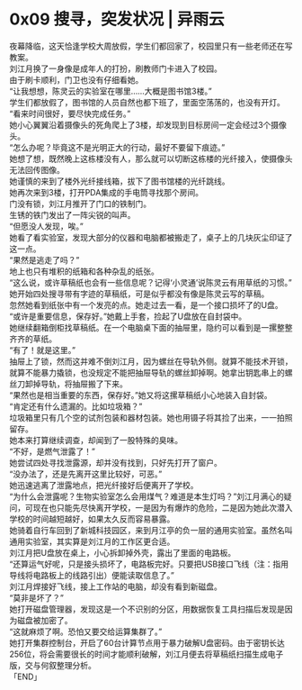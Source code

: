 # 0x09 搜寻，突发状况 | 异雨云
  
夜幕降临，这天恰逢学校大周放假，学生们都回家了，校园里只有一些老师还在写教案。   
刘江月换了一身像是成年人的打扮，刷教师门卡进入了校园。   
由于刷卡顺利，门卫也没有仔细看她。   
“让我想想，陈灵云的实验室在哪里……大概是图书馆3楼。”   
学生们都放假了，图书馆的人员自然也都下班了，里面空荡荡的，也没有开灯。   
“看来时间很好，要尽快完成任务。”   
她小心翼翼沿着摄像头的死角爬上了3楼，却发现到目标房间一定会经过3个摄像头。   
“怎么办呢？毕竟这不是光明正大的行动，最好不要留下痕迹。”   
她想了想，既然晚上这栋楼没有人，那么就可以切断这栋楼的光纤接入，使摄像头无法回传图像。   
她谨慎的来到了楼外光纤接线箱，拔下了图书馆楼的光纤跳线。   
她再次来到3楼，打开PDA集成的手电筒寻找那个房间。   
门没有锁，刘江月推开了门口的铁制门。   
生锈的铁门发出了一阵尖锐的叫声。   
“但愿没人发现，唉。”   
她看了看实验室，发现大部分的仪器和电脑都被搬走了，桌子上的几块灰尘印证了这一点。   
“果然是逃走了吗？”   
地上也只有堆积的纸箱和各种杂乱的纸张。   
“这么说，或许草稿纸也会有一些信息呢？记得‘小灵通’说陈灵云有用草纸的习惯。”  
她开始四处搜寻带有字迹的草稿纸，可是似乎都没有像是陈灵云写的草稿。   
忽然她看到纸张中有一个发亮的点。她走过去一看，是一个接口损坏了的U盘。   
“或许是重要信息，保存好。”她戴上手套，捡起了U盘放在自封袋中。   
她继续翻箱倒柜找草稿纸。在一个电脑桌下面的抽屉里，隐约可以看到是一摞整整齐齐的草纸。   
“有了！就是这里。”   
抽屉上了锁，然而这并难不倒刘江月，因为螺丝在导轨外侧。就算不能技术开锁，就算不能暴力撬锁，也没规定不能把抽屉导轨的螺丝卸掉啊。她拿出钥匙串上的螺丝刀卸掉导轨，将抽屉搬了下来。   
“果然也是相当重要的东西，保存好。”她又将这摞草稿纸小心地装入自封袋。   
“肯定还有什么遗漏的。比如垃圾箱？”   
垃圾箱里只有几个空的试剂包装和器材包装。她也用镊子将其捡了出来，一一拍照留存。   
她本来打算继续调查，却闻到了一股特殊的臭味。   
“不好，是燃气泄露了！”   
她尝试四处寻找泄露源，却并没有找到，只好先打开了窗户。   
“没办法了，还是先离开这里比较好，可恶。”   
她迅速逃离了泄露地点，把光纤接好后便离开了学校。   
“为什么会泄露呢？生物实验室怎么会用煤气？难道是本生灯吗？”刘江月满心的疑问，可现在也只能先尽快离开学校，一是因为有爆炸的危险，二是因为她此次潜入学校的时间越短越好，如果太久反而容易暴露。   
她骑着自行车回到了新城科技园区，来到月江亭的负一层的通用实验室。虽然名叫通用实验室，其实算是刘江月的工作区更合适。   
刘江月把U盘放在桌上，小心拆卸掉外壳，露出了里面的电路板。   
“还算运气好呢，只是接头损坏了，电路板完好。只要把USB接口飞线（注：指用导线将电路板上的线路引出）便能读取信息了。”   
刘江月焊接好飞线，接上工作站的电脑，却没有看到新磁盘。   
“莫非是坏了？”   
她打开磁盘管理器，发现这是一个不识别的分区，用数据恢复工具扫描后发现是因为磁盘被加密了。   
“这就麻烦了啊。恐怕又要交给运算集群了。”   
她打开集群控制台，开启了60台计算节点用于暴力破解U盘密码。由于密钥长达256位，将会需要很长的时间才能顺利破解，刘江月便去将草稿纸扫描生成电子版，交与何叙整理分析。  
「END」  
